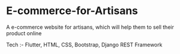 # E-commerce-for-Artisans
A e-commerce website for artisans, which will help them to sell their product online

Tech :- Flutter, HTML, CSS, Bootstrap, Django REST Framework
